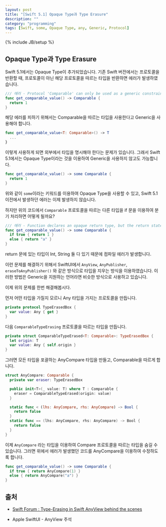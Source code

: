 ```yaml
---
layout: post
title: "[Swift 5.1] Opaque Type과 Type Erasure"
description: ""
category: "programming"
tags: [Swift, some, Opaque Type, any, Generic, Protocol]
---
```

{% include JB/setup %}

## Opaque Type과 Type Erasure

Swift 5.1에서는 Opaque Type이 추가되었습니다. 기존 Swift 버전에서는 프로토콜을 반환할 때, 프로토콜이 아닌 해당 프로토콜을 따르는 타입을 반환하면 에러가 발생하였습니다.

```swift
/// 에러 - Protocol 'Comparable' can only be used as a generic constraint because it has Self or associated type requirements
func get_comparable_value() -> Comparable {
  return 1
}
```

해당 에러를 피하기 위해서는 Comparable을 따르는 타입을 사용한다고 Generic을 사용해야 합니다.

```swift
func get_comparable_value<T: Comparable>() -> T
  ...
}
```

이렇게 사용하게 되면 외부에서 타입을 명시해야 한다는 문제가 있습니다. 그래서 Swift 5.1에서는 Opaque Type이라는 것을 이용하여 Generic을 사용하지 않고도 가능합니다.

```swift
func get_comparable_value() -> some Comparable {
  return 1
}
```

위와 같이 `some`이라는 키워드를 이용하여 Opaque Type을 사용할 수 있고, Swift 5.1 이전에서 발생하던 에러는 이제 발생하지 않습니다.



하지만 위의 코드에서 `Comparable` 프로토콜을 따르는 다른 타입을 if 문을 이용하여 분기 처리하면 어떻게 될까요?

```swift
/// 에러 - Function declares an opaque return type, but the return statements in its body do not have matching underlying types
func get_comparable_value() -> some Comparable {
  if true { return 1 }
  else { return "a" }
}
```

return 문에 있는 타입이 Int, String 둘 다 있기 때문에 컴파일 에러가 발생합니다.

이런 문제를 해결하기 위해서 SwiftUI에서 `AnyView`, `AnyPublisher`, `eraseToAnyPublisher()` 와 같은 방식으로 타입을 지우는 방식을 이용하였습니다. 이러한 방법은 Generic을 지원하는 언어라면 비슷한 방식으로 사용하고 있습니다.

이제 위의 문제를 한번 해결해봅시다.

먼저 어떤 타입을 가질지 모르니 Any 타입을 가지는 프로토콜을 만듭니다.

```swift
private protocol TypeErasedBox {
  var value: Any { get }
}
```

다음 `ComparableTypeErasing` 프로토콜을 따르는 타입을 만듭니다.

```swift
private struct ComparableTypeErased<T: Comparable>: TypeErasedBox {
  let origin: T
  var value: Any { self.origin }
}
```

그러면 모든 타입을 포괄하는 AnyCompare 타입을 만들고, Comparable을 따르게 합니다.

```swift
struct AnyCompare: Comparable {
  private var eraser: TypeErasedBox

  public init<T>(_ value: T) where T : Comparable {
    eraser = ComparableTypeErased(origin: value)
  }

  static func < (lhs: AnyCompare, rhs: AnyCompare) -> Bool {
    return false
  }
  static func == (lhs: AnyCompare, rhs: AnyCompare) -> Bool {
    return false
  }
}
```

이제 `AnyCompare` 라는 타입을 이용하여 Compare 프로토콜을 따르는 타입을 숨길 수 있습니다. 그러면 위에서 에러가 발생했던 코드를 AnyCompare을 이용하여 수정하도록 합니다.

```swift
func get_comparable_value() -> some Comparable {
  if true { return AnyCompare(1) }
  else { return AnyCompare("a") }
}
```

## 출처

* [Swift Forum : Type-Erasing in Swift AnyView behind the scenes](https://forums.swift.org/t/type-erasing-in-swift-anyview-behind-the-scenes/27952/2)

* Apple SwiftUI - AnyView 주석